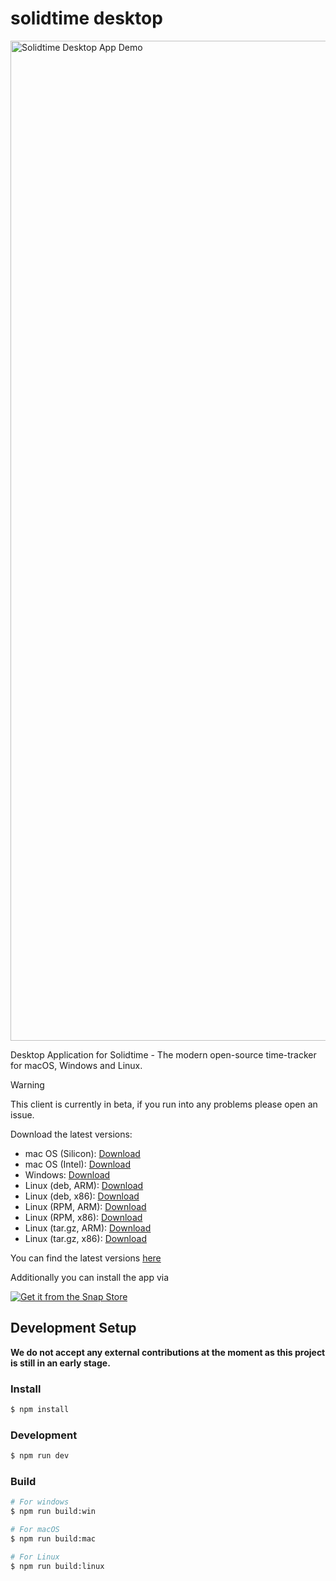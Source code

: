 # solidtime desktop

<img width="1600" alt="Solidtime Desktop App Demo" src="https://github.com/user-attachments/assets/5b1f801c-bbd6-4b93-9d4a-8c229466403e">

Desktop Application for Solidtime - The modern open-source time-tracker for macOS, Windows and Linux.

> [!WARNING]
> This client is currently in beta, if you run into any problems please open an issue.

Download the latest versions:

-   mac OS (Silicon): [Download](https://github.com/solidtime-io/solidtime-desktop/releases/latest/download/solidtime-arm64.dmg)
-   mac OS (Intel): [Download](https://github.com/solidtime-io/solidtime-desktop/releases/latest/download/solidtime-x64.dmg)
-   Windows: [Download](https://github.com/solidtime-io/solidtime-desktop/releases/latest/download/solidtime-setup.exe)
-   Linux (deb, ARM): [Download](https://github.com/solidtime-io/solidtime-desktop/releases/latest/download/solidtime-arm64.deb)
-   Linux (deb, x86): [Download](https://github.com/solidtime-io/solidtime-desktop/releases/latest/download/solidtime-amd64.deb)
-   Linux (RPM, ARM): [Download](https://github.com/solidtime-io/solidtime-desktop/releases/latest/download/solidtime-aarch64.rpm)
-   Linux (RPM, x86): [Download](https://github.com/solidtime-io/solidtime-desktop/releases/latest/download/solidtime-x86_64.rpm)
-   Linux (tar.gz, ARM): [Download](https://github.com/solidtime-io/solidtime-desktop/releases/latest/download/solidtime-arm64.tar.gz)
-   Linux (tar.gz, x86): [Download](https://github.com/solidtime-io/solidtime-desktop/releases/latest/download/solidtime-x64.tar.gz)

You can find the latest versions [here](https://github.com/solidtime-io/solidtime-desktop/releases)

Additionally you can install the app via

<a href="https://snapcraft.io/solidtime">
  <img alt="Get it from the Snap Store" src="https://snapcraft.io/static/images/badges/en/snap-store-white.svg" />
</a>

## Development Setup

**We do not accept any external contributions at the moment as this project is still in an early stage.**

### Install

```bash
$ npm install
```

### Development

```bash
$ npm run dev
```

### Build

```bash
# For windows
$ npm run build:win

# For macOS
$ npm run build:mac

# For Linux
$ npm run build:linux
```
